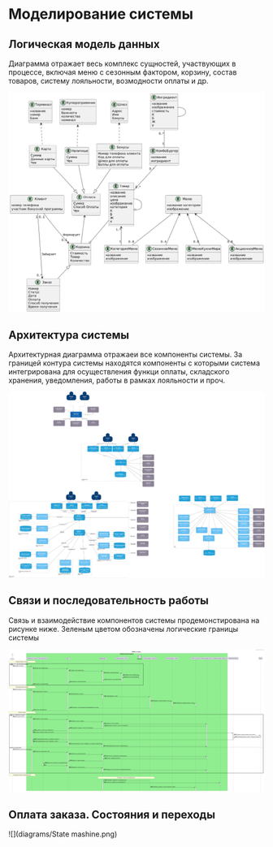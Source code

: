# Моделирование системы

## Логическая модель данных

Диаграмма отражает весь комплекс сущностей, участвующих в процессе, включая меню с сезонным фактором, корзину, состав товаров, систему лояльности, возмодности оплаты и др.

![](diagrams/DataModel.png)

## Архитектура системы

Архитектурная диаграмма отражаеи все компоненты системы. За границей контура системы находятся компоненты с которыми система интегрирована для осуществления функци оплаты, складского хранения, уведомления, работы в рамках лояльности и проч.

![](diagrams/Architecture.png)

## Связи и последовательность работы

Связь и взаимодействие компонентов системы продемонстирована на рисунке ниже. Зеленым цветом обозначены логические границы системы
 
![](diagrams/Sequence_diagram.png)

## Оплата заказа. Состояния и переходы

![](diagrams/State mashine.png)
